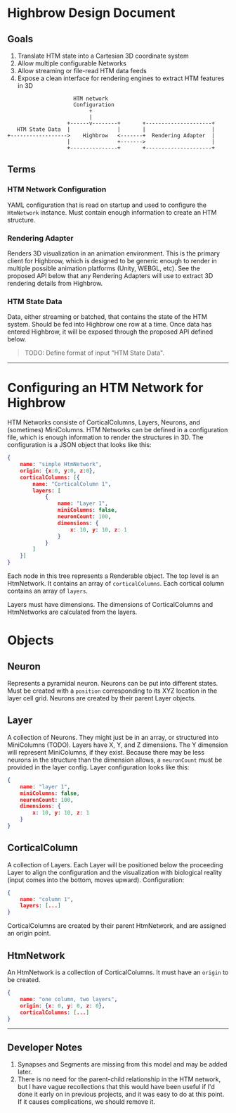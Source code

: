 # Highbrow Design Document

## Goals

1. Translate HTM state into a Cartesian 3D coordinate system
1. Allow multiple configurable Networks
1. Allow streaming or file-read HTM data feeds
1. Expose a clean interface for rendering engines to extract HTM features in 3D

```
                     HTM network
                     Configuration
                          +
                          |
                   +------v--------+       +---------------------+
   HTM State Data  |               |       |                     |
+------------------>    Highbrow   <-------+  Rendering Adapter  |
                   |               +------->                     |
                   +---------------+       +---------------------+

```

## Terms

### HTM Network Configuration

YAML configuration that is read on startup and used to configure the `HtmNetwork` instance. Must contain enough information to create an HTM structure.

### Rendering Adapter

Renders 3D visualization in an animation environment. This is the primary client for Highbrow, which is designed to be generic enough to render in multiple possible animation platforms (Unity, WEBGL, etc). See the proposed API below that any Rendering Adapters will use to extract 3D rendering details from Highbrow.

### HTM State Data

Data, either streaming or batched, that contains the state of the HTM system. Should be fed into Highbrow one row at a time. Once data has entered Highbrow, it will be exposed through the proposed API defined below.

> TODO: Define format of input "HTM State Data".

* * *


# Configuring an HTM Network for Highbrow

HTM Networks consiste of CorticalColumns, Layers, Neurons, and (sometimes) MiniColumns. HTM Networks can be defined in a configuration file, which is enough information to render the structures in 3D. The configuration is a JSON object that looks like this:

```json
{
    name: "simple HtmNetwork",
    origin: {x:0, y:0, z:0},
    corticalColumns: [{
        name: "CorticalColumn 1",
        layers: [
            {
                name: "Layer 1",
                miniColumns: false,
                neuronCount: 100,
                dimensions: {
                    x: 10, y: 10, z: 1
                }
            }
        ]
    }]
}
```

Each node in this tree represents a Renderable object. The top level is an HtmNetwork. It contains an array of `corticalColumns`. Each cortical column contains an array of `layers`.

Layers must have dimensions. The dimensions of CorticalColumns and HtmNetworks are calculated from the layers.


# Objects

## Neuron

Represents a pyramidal neuron. Neurons can be put into different states. Must be created with a `position` corresponding to its XYZ location in the layer cell grid. Neurons are created by their parent Layer objects.

## Layer

A collection of Neurons. They might just be in an array, or structured into MiniColumns (TODO). Layers have X, Y, and Z dimensions. The Y dimension will represent MiniColumns, if they exist. Because there may be less neurons in the structure than the dimension allows, a `neuronCount` must be provided in the layer config. Layer configuration looks like this:

```json
{
    name: "layer 1",
    miniColumns: false,
    neuronCount: 100,
    dimensions: {
        x: 10, y: 10, z: 1
    }
}
```

## CorticalColumn

A collection of Layers. Each Layer will be positioned below the proceeding Layer to align the configuration and the visualization with biological reality (input comes into the bottom, moves upward). Configuration:

```json
{
    name: "column 1",
    layers: [...]
}
```

CorticalColumns are created by their parent HtmNetwork, and are assigned an origin point.

## HtmNetwork

An HtmNetwork is a collection of CorticalColumns. It must have an `origin` to be created.

```json
{
    name: "one column, two layers",
    origin: {x: 0, y: 0, z: 0},
    corticalColumns: [...]
}
```

* * *

## Developer Notes

1. Synapses and Segments are missing from this model and may be added later.
1. There is no need for the parent-child relationship in the HTM network, but I have vague recollections that this would have been useful if I'd done it early on in previous projects, and it was easy to do at this point. If it causes complications, we should remove it.
